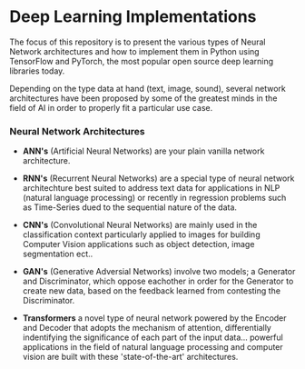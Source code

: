 # Deep Learning Implementations

The focus of this repository is to present the various types of Neural Network architectures and how to implement them in Python using TensorFlow and PyTorch, the most popular open source deep learning libraries today. 

Depending on the type data at hand (text, image, sound), several network architectures have been proposed by some of the greatest minds in the field of AI in order to properly fit a particular use case.

### Neural Network Architectures 
* **ANN's** (Artificial Neural Networks) are your plain vanilla network architecture.

* **RNN's** (Recurrent Neural Networks) are a special type of neural network architechture best suited to address text data for applications in NLP (natural language processing)   or recently in regression problems such as Time-Series dued to the sequential nature of the data.

* **CNN's** (Convolutional Neural Networks) are mainly used in the classification context particularly applied to images for building Computer Vision applications such as object detection, image segmentation ect.. 

* **GAN's** (Generative Adversial Networks) involve two models; a Generator and Discriminator, which oppose eachother in order for the Generator to create new data, based on the feedback learned from contesting the Discriminator.

* **Transformers** a novel type of neural network powered by the Encoder and Decoder that adopts the mechanism of attention, differentially indentifying the significance of each part of the input data... powerful applications in the field of natural language processing and computer vision are built with these 'state-of-the-art' architectures.
